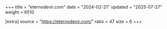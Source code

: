 +++
title = "eternodevir.com"
date = "2024-02-21"
updated = "2025-07-27"
weight = 6510

[extra]
source = "https://eternodevir.com/"
ratio = 47
size = 6
+++
